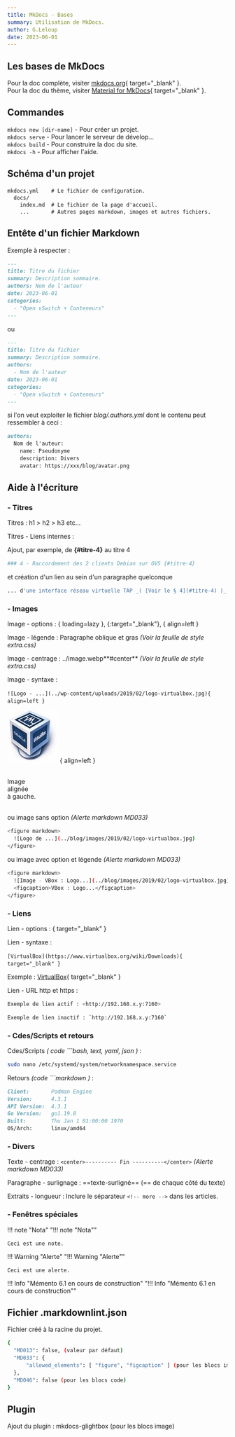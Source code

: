 ```yaml
---
title: MkDocs - Bases
summary: Utilisation de MkDocs.
author: G.Leloup
date: 2023-06-01
---
```


## Les bases de MkDocs

Pour la doc complète, visiter [mkdocs.org](https://www.mkdocs.org){ target="_blank" }.  
Pour la doc du thème, visiter [Material for MkDocs](https://squidfunk.github.io/mkdocs-material/){ target="_blank" }.

## Commandes

`mkdocs new [dir-name]` - Pour créer un projet.  
`mkdocs serve` - Pour lancer le serveur de dévelop...  
`mkdocs build` - Pour construire la doc du site.  
`mkdocs -h` - Pour afficher l'aide.

## Schéma d'un projet

    mkdocs.yml    # Le fichier de configuration.
      docs/
        index.md  # Le fichier de la page d'accueil.
        ...       # Autres pages markdown, images et autres fichiers.

## Entête d'un fichier Markdown

Exemple à respecter :

```markdown
---    
title: Titre du fichier  
summary: Description sommaire.  
authors: Nom de l'auteur  
date: 2023-06-01  
categories:   
  - "Open vSwitch + Conteneurs"  
---
```

ou

```markdown
---    
title: Titre du fichier  
summary: Description sommaire.  
authors: 
  - Nom de l'auteur  
date: 2023-06-01  
categories:   
  - "Open vSwitch + Conteneurs"  
---
```

si l'on veut exploiter le fichier _blog/.authors.yml_ dont le contenu peut ressembler à ceci :

```markdown
authors:
  Nom de l'auteur:
    name: Pseudonyme
    description: Divers
    avatar: https://xxx/blog/avatar.png
```

## Aide à l'écriture

### **- Titres**

Titres : h1 > h2 > h3 etc...

Titres - Liens internes :

Ajout, par exemple, de **{#titre-4}** au titre 4

```bash
### 4 - Raccordement des 2 clients Debian sur OVS {#titre-4}
```

et création d'un lien au sein d'un paragraphe quelconque

```bash
... d'une interface réseau virtuelle TAP _( [Voir le § 4](#titre-4) )_.
```

### **- Images**

Image - options : { loading=lazy }, {:target="_blank"}, { align=left }

Image - légende : Paragraphe oblique et gras _(Voir la feuille de style extra.css)_

Image - centrage : ../image.webp**#center** _(Voir la feuille de style extra.css)_

Image - syntaxe :

`![Logo - ...](../wp-content/uploads/2019/02/logo-virtualbox.jpg){ align=left }`

![Logo - VirtualBox](../blog/images/2019/02/logo-virtualbox.jpg){ align=left }

&nbsp;  
Image  
alignée  
à gauche.
&nbsp;  
&nbsp;

ou image sans option _(Alerte markdown MD033)_

```bash
<figure markdown>
  ![Logo de ...](../blog/images/2019/02/logo-virtualbox.jpg)
</figure>
```

ou image avec option et légende _(Alerte markdown MD033)_

```bash
<figure markdown>
  ![Image - VBox : Logo...](../blog/images/2019/02/logo-virtualbox.jpg){ width="xxx" }
  <figcaption>VBox : Logo...</figcaption>
</figure>
```

### **- Liens**

Lien - options : { target="_blank" }

Lien - syntaxe :

`[VirtualBox](https://www.virtualbox.org/wiki/Downloads){ target="_blank" }`

Exemple : [VirtualBox](https://www.virtualbox.org/wiki/Downloads){ target="_blank" }

Lien - URL http et https :

```bash
Exemple de lien actif : <http://192.168.x.y:7160>
```

```bash
Exemple de lien inactif : `http://192.168.x.y:7160`
```

### - Cdes/Scripts et retours

Cdes/Scripts _( code ```bash, text, yaml, json )_ :

```bash
sudo nano /etc/systemd/system/networknamespace.service
```

Retours _(code ```markdown )_ :

```markdown
Client:       Podman Engine
Version:      4.3.1
API Version:  4.3.1
Go Version:   go1.19.8
Built:        Thu Jan 1 01:00:00 1970
OS/Arch:      linux/amd64
```

### **- Divers**

Texte - centrage : `<center>---------- Fin ----------</center>` _(Alerte markdown MD033)_

Paragraphe - surlignage : ==texte-surligné==  (== de chaque côté du texte)

Extraits - longueur : Inclure le séparateur `<!-- more -->` dans les articles.

### **- Fenêtres spéciales**

!!! note "Nota"
    "!!! note "Nota""

    Ceci est une note.

!!! Warning "Alerte"
    "!!! Warning "Alerte""

    Ceci est une alerte.

!!! Info "Mémento 6.1 en cours de construction"
    "!!! Info "Mémento 6.1 en cours de construction""

## Fichier .markdownlint.json

Fichier créé à la racine du projet.

```bash
{
  "MD013": false, (valeur par défaut)
  "MD033": {
      "allowed_elements": [ "figure", "figcaption" ] (pour les blocs image)
  },
  "MD046": false (pour les blocs code)
}
```

## Plugin

Ajout du plugin : mkdocs-glightbox (pour les blocs image)
